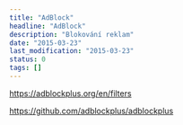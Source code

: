 ```yaml
---
title: "AdBlock"
headline: "AdBlock"
description: "Blokování reklam"
date: "2015-03-23"
last_modification: "2015-03-23"
status: 0
tags: []
---
```


https://adblockplus.org/en/filters

https://github.com/adblockplus/adblockplus